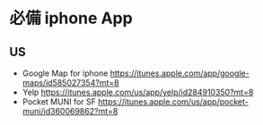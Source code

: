 # 必備 iphone App

## US

* Google Map for iphone <https://itunes.apple.com/app/google-maps/id585027354?mt=8>
* Yelp <https://itunes.apple.com/us/app/yelp/id284910350?mt=8>
* Pocket MUNI for SF <https://itunes.apple.com/us/app/pocket-muni/id360069862?mt=8>
